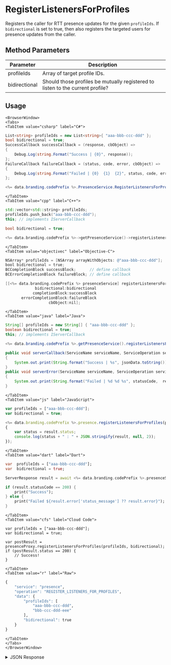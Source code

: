 # RegisterListenersForProfiles

Registers the caller for RTT presence updates for the given `profileIds`. If `bidirectional` is set to true, then also registers the targeted users for presence updates from the caller.

<PartialServop service_name="presence" operation_name="REGISTER_LISTENERS_FOR_PROFILES" />

## Method Parameters

| Parameter     | Description                                                                    |
| ------------- | ------------------------------------------------------------------------------ |
| profileIds    | Array of target profile IDs.                                                   |
| bidirectional | Should those profiles be mutually registered to listen to the current profile? |

## Usage

```mdx-code-block
<BrowserWindow>
<Tabs>
<TabItem value="csharp" label="C#">
```

```csharp
List<string> profileIds = new List<string>{ "aaa-bbb-ccc-ddd" };
bool bidirectional = true;
SuccessCallback successCallback = (response, cbObject) =>
{
    Debug.Log(string.Format("Success | {0}", response));
};
FailureCallback failureCallback = (status, code, error, cbObject) =>
{
    Debug.Log(string.Format("Failed | {0}  {1}  {2}", status, code, error));
};

<%= data.branding.codePrefix %>.PresenceService.RegisterListenersForProfiles(profileIds, bidirectional, successCallback, failureCallback);
```

```mdx-code-block
</TabItem>
<TabItem value="cpp" label="C++">
```

```cpp
std::vector<std::string> profileIds;
profileIds.push_back("aaa-bbb-ccc-ddd");
this; // implements IServerCallback

bool bidirectional = true;

<%= data.branding.codePrefix %>->getPresenceService()->registerListenersForProfiles(profileIds, bidirectional, this);
```

```mdx-code-block
</TabItem>
<TabItem value="objectivec" label="Objective-C">
```

```objectivec
NSArray* profileIds = [NSArray arrayWithObjects: @"aaa-bbb-ccc-ddd"];
bool bidirectional = true;
BCCompletionBlock successBlock;      // define callback
BCErrorCompletionBlock failureBlock; // define callback

[[<%= data.branding.codePrefix %> presenceService] registerListenersForProfiles:profileIds
             bidirectional:bidirectional
            completionBlock:successBlock
       errorCompletionBlock:failureBlock
                   cbObject:nil];
```

```mdx-code-block
</TabItem>
<TabItem value="java" label="Java">
```

```java
String[] profileIds = new String[] { "aaa-bbb-ccc-ddd" };
boolean bidirectional = true;
this; // implements IServerCallback

<%= data.branding.codePrefix %>.getPresenceService().registerListenersForProfiles(profileIds, bidirectional, this);

public void serverCallback(ServiceName serviceName, ServiceOperation serviceOperation, JSONObject jsonData)
{
    System.out.print(String.format("Success | %s", jsonData.toString()));
}
public void serverError(ServiceName serviceName, ServiceOperation serviceOperation, int statusCode, int reasonCode, String jsonError)
{
    System.out.print(String.format("Failed | %d %d %s", statusCode,  reasonCode, jsonError.toString()));
}
```

```mdx-code-block
</TabItem>
<TabItem value="js" label="JavaScript">
```

```javascript
var profileIds = ["aaa-bbb-ccc-ddd"];
var bidirectional = true;

<%= data.branding.codePrefix %>.presence.registerListenersForProfiles(profileIds, bidirectional, result =>
{
	var status = result.status;
	console.log(status + " : " + JSON.stringify(result, null, 2));
});
```

```mdx-code-block
</TabItem>
<TabItem value="dart" label="Dart">
```

```dart
var  profileIds = ["aaa-bbb-ccc-ddd"];
var  bidirectional = true;

ServerResponse result = await <%= data.branding.codePrefix %>.presenceService.registerListenersForProfiles(profileIds:profileIds, bidirectional:bidirectional);

if (result.statusCode == 200) {
    print("Success");
} else {
    print("Failed ${result.error['status_message'] ?? result.error}");
}
```

```mdx-code-block
</TabItem>
<TabItem value="cfs" label="Cloud Code">
```

```cfscript
var profileIds = ["aaa-bbb-ccc-ddd"];
var bidirectional = true;

var postResult = presenceProxy.registerListenersForProfiles(profileIds, bidirectional);
if (postResult.status == 200) {
    // Success!
}
```

```mdx-code-block
</TabItem>
<TabItem value="r" label="Raw">
```

```r
{
	"service": "presence",
	"operation": "REGISTER_LISTENERS_FOR_PROFILES",
	"data": {
		"profileIds": [
			"aaa-bbb-ccc-ddd",
			"bbb-ccc-ddd-eee"
		],
		"bidirectional": true
	}
}
```

```mdx-code-block
</TabItem>
</Tabs>
</BrowserWindow>
```

<details>
<summary>JSON Response</summary>

```json
{
    "data": {
        "presence": [
            {
                "user": {
                    "id": "aaa-bbb-ccc-ddd",
                    "name": "",
                    "pic": null,
                    "cxs": [
                        "22284:fb416888-e76d-425d-a06d-a5529bdba8d9:id58ohotujj893gomctos244al"
                    ]
                },
                "online": true,
                "summaryFriendData": {},
                "activity": {
                    "LOCATION": "POKER_TABLE",
                    "STATUS": "PLAYING_GAME"
                }
            }
        ]
    },
    "status": 200
}
```

</details>
